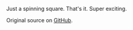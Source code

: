 Just a spinning square. That's it. Super exciting.

Original source on
[GitHub](https://github.com/flutter/flutter_web/tree/master/examples/spinning_square).
